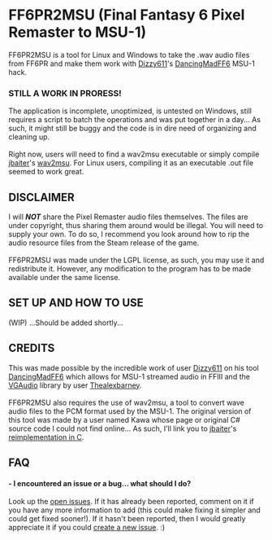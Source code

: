 # FF6PR2MSU (Final Fantasy 6 Pixel Remaster to MSU-1)
FF6PR2MSU is a tool for Linux and Windows to take the .wav audio files from FF6PR and make them work with [Dizzy611](https://github.com/Dizzy611)'s [DancingMadFF6](https://github.com/Dizzy611/DancingMadFF6) MSU-1 hack.

### STILL A WORK IN PRORESS!
The application is incomplete, unoptimized, is untested on Windows, still requires a script to batch the operations and was put together in a day... As such, it might still be buggy and the code is in dire need of organizing and cleaning up.
<br /><br />
Right now, users will need to find a wav2msu executable or simply compile [jbaiter](https://github.com/jbaiter)'s [wav2msu](https://github.com/jbaiter/wav2msu). For Linux users, compiling it as an executable .out file seemed to work great.

## DISCLAIMER
I will <b><i>NOT</i></b> share the Pixel Remaster audio files themselves. The files are under copyright, thus sharing them around would be illegal. You will need to supply your own. To do so, I recommend you look around how to rip the audio resource files from the Steam release of the game.
<br /><br />
FF6PR2MSU was made under the LGPL license, as such, you may use it and redistribute it. However, any modification to the program has to be made available under the same license.

## SET UP AND HOW TO USE
(WIP) ...Should be added shortly...

## CREDITS
This was made possible by the incredible work of user [Dizzy611](https://github.com/Dizzy611) on his tool [DancingMadFF6](https://github.com/Dizzy611/DancingMadFF6) which allows for MSU-1 streamed audio in FFIII and the [VGAudio](https://github.com/Thealexbarney/VGAudio) library by user [Thealexbarney](https://github.com/Thealexbarney).
<br /><br />
FF6PR2MSU also requires the use of wav2msu, a tool to convert wave audio files to the PCM format used by the MSU-1. The original version of this tool was made by a user named Kawa whose page or original C# source code I could not find online... As such, I'll link you to [jbaiter](https://github.com/jbaiter)'s [reimplementation in C](https://github.com/jbaiter/wav2msu).

## FAQ
#### - I encountered an issue or a bug... what should I do?
Look up the [open issues](https://github.com/GoldenKain/FF6PR2MSU/issues). If it has already been reported, comment on it if you have any more information to add (this could make fixing it simpler and could get fixed sooner!). If it hasn't been reported, then I would greatly appreciate it if you could [create a new issue](https://github.com/GoldenKain/FF6PR2MSU/issues/new). :) <br />
